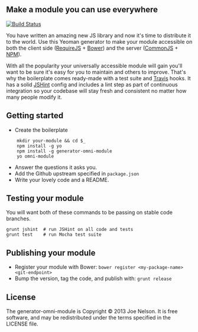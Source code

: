 ## Make a module you can use everywhere

[![Build Status](https://travis-ci.org/begriffs/generator-omni-module.png)](https://travis-ci.org/begriffs/generator-omni-module)

You have written an amazing new JS library and now it's time
to distribute it to the world. Use this Yeoman generator
to make your module accessible on both the client side
([RequireJS](http://requirejs.org/) + [Bower](http://bower.io/)) and
the server ([CommonJS](http://wiki.commonjs.org/wiki/Modules/1.1) +
[NPM](https://npmjs.org/)).

With all the popularity your universally accessible module will gain
you'll want to be sure it's easy for you to maintain and others to
improve. That's why the boilerplate comes ready-made with a test
suite and [Travis](https://travis-ci.org/) hooks. It has a solid
[JSHint](http://www.jshint.com/) config and includes a lint step as
part of continuous integration so your codebase will stay fresh and
consistent no matter how many people modify it.

## Getting started

* Create the boilerplate

```
    mkdir your-module && cd $_
    npm install -g yo
    npm install -g generator-omni-module
    yo omni-module
```

* Answer the questions it asks you.
* Add the Github upstream specified in `package.json`
* Write your lovely code and a README.

## Testing your module

You will want both of these commands to be passing on stable code
branches.

    grunt jshint  # run JSHint on all code and tests
    grunt test    # run Mocha test suite

## Publishing your module

* Register your module with Bower: `bower register <my-package-name> <git-endpoint>`
* Bump the version, tag the code, and publish with: `grunt release`

## License

The generator-omni-module is Copyright © 2013 Joe Nelson. It is free
software, and may be redistributed under the terms specified in the
LICENSE file.
